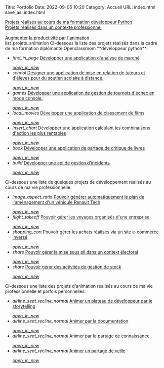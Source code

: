 Title: Portfolio
Date: 2022-09-06 10:20
Category: Accueil
URL: index.html
save_as: index.html
  
  <div class="row">
    <div class="col s12 m4">
        <a href="#list_projets_formation">
          <div class="card-panel grey">
            <span class="white-text">
    Projets réalisés au cours de ma formation développeur Python<br>
            </span>
          </div>
        </a>
    </div>
     <div class="col s12 m4">
        <a href="#list_projets_pros">
          <div class="card-panel grey">
            <span class="white-text">Projets réalisés dans un contexte professionnel<br><br></span>
          </div>
        </a>
    </div>
     <div class="col s12 m4">
        <a href="#list_projets_animation">
          <div class="card-panel grey">
            <span class="white-text">Augmenter la productivité par l'animation</span>
          </div>
        </a>
    </div>
  </div>
list_projets_animation
<span id="list_projets_formation">
Ci-dessous la liste des projets réalisés dans la cadre de ma formation diplômante Openclassroom **développeur python**: 
</span>
  
<ul class="collection">
    <li  class="collection-item avatar">
      <i class="material-icons circle grey">find_in_page</i>
      <span class="title"><a href="{filename}developper-une-application-d-analyse-de-marche.md">Développer une application d'analyse de marché</a></span>
      <p>
      </p>
      <a class="secondary-content" href="{filename}developper-une-application-d-analyse-de-marche.md"><i class="tiny material-icons">open_in_new</i></a>
    </li>
    
<li class="collection-item avatar">
      <i class="material-icons circle grey">school</i>
      <span class="title"><a href="{filename}designer-une-application-de-mise-en-relation-de-tuteurs-et-d-eleves-pour-du-soutien-scolaire.md">Designer une application de mise en relation de tuteurs et d'élèves pour du soutien scolaire à distance.</a></span>
      <p>
      </p>
      <a class="secondary-content" href="{filename}designer-une-application-de-mise-en-relation-de-tuteurs-et-d-eleves-pour-du-soutien-scolaire.md"><i class="tiny material-icons">open_in_new</i></a>
    </li>
    <li class="collection-item avatar">
      <i class="material-icons circle grey">games</i>
      <span class="title"><a href="{filename}developper-une-application-gerant-des-tournois-d-echecs.md">Développer une application de gestion de tournois d'échec en mode console.</a></span>
      <p>
      </p>
      <a class="secondary-content" href="{filename}developper-une-application-gerant-des-tournois-d-echecs.md"><i class="tiny material-icons">open_in_new</i></a>
    </li>
    <li class="collection-item avatar">
      <i class="material-icons circle grey">local_movies</i>
      <span class="title"><a href="{filename}developper-une-application-de-classement-de-films.md">Développer une application de classement de films</a></span>
      <p>
      </p>
      <a class="secondary-content" href="{filename}developper-une-application-de-classement-de-films.md"><i class="tiny material-icons">open_in_new</i></a>
    </li>
    <li class="collection-item avatar">
      <i class="material-icons circle grey">insert_chart</i>
      <span class="title"><a href="{filename}developper-une-application-calculant-les-combinaisons-d-actions-les-plus-rentables.md">Développer une application calculant les combinaisons d'action les plus rentables</a></span>
      <p>
      </p>
      <a class="secondary-content" href="{filename}developper-une-application-calculant-les-combinaisons-d-actions-les-plus-rentables.md"><i class="tiny material-icons">open_in_new</i></a>
    </li>
    <li class="collection-item avatar">
      <i class="material-icons circle grey">book</i>
      <span class="title"><a href="{filename}developper-une-application-de-partage-de-critiques-de-livres.md">Développer une application de partage de critique de livres</a></span>
      <p>
      </p>
      <a class="secondary-content" href="{filename}developper-une-application-de-partage-de-critiques-de-livres.md"><i class="tiny material-icons">open_in_new</i></a>
    </li>
    <li class="collection-item avatar">
      <i class="material-icons circle grey">build</i>
      <span class="title"><a href="{filename}developper-une-api-de-gestion-d-incidents.md">Développer une api de gestion d'incidents</a></span>
      <p>
      </p>
      <a class="secondary-content" href="{filename}developper-une-api-de-gestion-d-incidents.md"><i class="tiny material-icons">open_in_new</i></a>
    </li>
  </ul>

<span id="list_projets_pros">Ci-dessous une liste de quelques projets de développement réalisés au cours de ma vie professionnelle:</span>
<ul class="collection">
    <li class="collection-item avatar">
      <i class="material-icons circle grey">image_aspect_ratio</i>
      <span class="title"><a href="{filename}developper-un-moteur-de-plans.md">Pouvoir générer automatiquement le plan de l'aménagement d'un véhicule Renault Tech</a></span>
      <p>
      </p>
      <a class="secondary-content" href="{filename}developper-un-moteur-de-plans.md"><i class="tiny material-icons">open_in_new</i></a>
    </li>
     <li class="collection-item avatar">
          <i class="material-icons circle grey">flight_takeoff</i>
          <span class="title"><a href="{filename}developper-une-fiche-voyage.md">Pouvoir gérer les voyages organisés d'une entreprise</a></span>
          <p>
          </p>
          <a class="secondary-content" href="{filename}developper-une-fiche-voyage.md"><i class="tiny material-icons">open_in_new</i></a>
     </li>
    <li class="collection-item avatar">
          <i class="material-icons circle grey">shopping_cart</i>
          <span class="title"><a href="{filename}developper-un-webservice.md">Pouvoir gérer les achats réalisés via un site e-commerce inversé </a></span>
          <p>
          </p>
          <a class="secondary-content" href="{filename}developper-un-webservice.md"><i class="tiny material-icons">open_in_new</i></a>
     </li>
    <li class="collection-item avatar">
          <i class="material-icons circle grey">share</i>
          <span class="title"><a href="{filename}developper-un-outil-de-gestion-pour-les-elections.md">Pouvoir gérer la mise sous pli dans un context électoral </a></span>
          <p>
          </p>
          <a class="secondary-content" href="{filename}developper-un-outil-de-gestion-pour-les-elections.md"><i class="tiny material-icons">open_in_new</i></a>
     </li>
    <li class="collection-item avatar">
          <i class="material-icons circle grey">share</i>
          <span class="title"><a href="{filename}developper-des-applications-en-lien-avec-le-secteur-logistique.md">Pouvoir gérer des activités de gestion de stock</a></span>
          <p>
          </p>
          <a class="secondary-content" href="{filename}developper-des-applications-en-lien-avec-le-secteur-logistique.md"><i class="tiny material-icons">open_in_new</i></a>
     </li>

</ul>
<span id="list_projets_animation">Ci-dessous une liste des projets d'animation réalisés au cours de ma vie professionnelle et parfois personnelles:</span>
<ul class="collection">
    <li class="collection-item avatar">
      <i class="material-icons circle grey">airline_seat_recline_normal</i>
      <span class="title"><a href="{filename}animer-storytelling.md">Animer un plateau de développeur par le storytelling </a></span>
      <p>
      </p>
      <a class="secondary-content" href="{filename}animer-storytelling.md"><i class="tiny material-icons">open_in_new</i></a>
    </li>
        <li class="collection-item avatar">
      <i class="material-icons circle grey">airline_seat_recline_normal</i>
      <span class="title"><a href="{filename}animer-documentation.md">Animer par la documentation </a></span>
      <p>
      </p>
      <a class="secondary-content" href="{filename}animer-documentation.md"><i class="tiny material-icons">open_in_new</i></a>
    </li>
    <li class="collection-item avatar">
      <i class="material-icons circle grey">airline_seat_recline_normal</i>
      <span class="title"><a href="{filename}animer-partage-de-connaissance.md">Animer par le partage de connaissance </a></span>
      <p>
      </p>
      <a class="secondary-content" href="{filename}animer-partage-de-connaissance.md"><i class="tiny material-icons">open_in_new</i></a>
    </li>
    <li class="collection-item avatar">
      <i class="material-icons circle grey">airline_seat_recline_normal</i>
      <span class="title"><a href="{filename}animer-partage-de-veille.md">Animer un partage de veille </a></span>
      <p>
      </p>
      <a class="secondary-content" href="{filename}animer-partage-de-veille.md"><i class="tiny material-icons">open_in_new</i></a>
    </li>
</ul>

